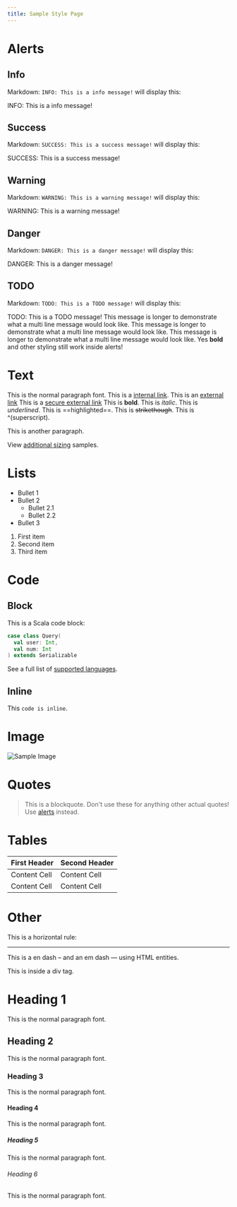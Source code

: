 ```yaml
---
title: Sample Style Page
---
```


# Alerts

## Info

Markdown: `INFO: This is a info message!` will display this:

INFO: This is a info message!

## Success

Markdown: `SUCCESS: This is a success message!` will display this:

SUCCESS: This is a success message!

## Warning

Markdown: `WARNING: This is a warning message!` will display this:

WARNING: This is a warning message!

## Danger

Markdown: `DANGER: This is a danger message!` will display this:

DANGER: This is a danger message!

## TODO

Markdown: `TODO: This is a TODO message!` will display this:

TODO: This is a TODO message!
This message is longer to demonstrate what a multi line message would look like.
This message is longer to demonstrate what a multi line message would look like.
This message is longer to demonstrate what a multi line message would look like.
Yes **bold** and other styling still work inside alerts!


# Text

This is the normal paragraph font.
This is a [internal link](/samples/tabs).
This is an [external link](http://google.com/)
This is a [secure external link](https://google.com/)
This is **bold**.
This is *italic*.
This is _underlined_.
This is ==highlighted==.
This is ~~strikethough~~.
This is ^(superscript).

This is another paragraph.

View [additional sizing](/samples/sizing) samples.

# Lists

* Bullet 1
* Bullet 2
  * Bullet 2.1
  * Bullet 2.2
* Bullet 3

1. First item
2. Second item
3. Third item

# Code

## Block

This is a Scala code block:

```scala
case class Query(
  val user: Int,
  val num: Int
) extends Serializable

```

See a full list of [supported languages](/samples/languages).


## Inline

This `code is inline`.

# Image

![Sample Image](/images/tutorials/rails/localhost-8000.png)


# Quotes

> This is a blockquote. Don't use these for anything other actual quotes! Use [alerts](#alerts) instead.

# Tables

| First Header  | Second Header |
| ------------- | ------------- |
| Content Cell  | Content Cell  |
| Content Cell  | Content Cell  |

# Other

This is a horizontal rule:

---

This is a en dash &ndash; and an em dash &mdash; using HTML entities.

<div>This is inside a div tag.</div>

# Heading 1

This is the normal paragraph font.

## Heading 2

This is the normal paragraph font.

### Heading 3

This is the normal paragraph font.

#### Heading 4

This is the normal paragraph font.

##### Heading 5

This is the normal paragraph font.

###### Heading 6

This is the normal paragraph font.
